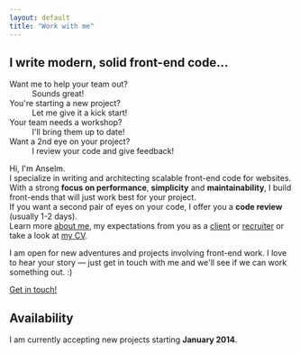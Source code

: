 ```yaml
---
layout: default
title: "Work with me"
---
```


<article class="hire">

## I write modern, solid front-end code&hellip;

<dl class="teaser">
	<dt>Want me to help your team out?</dt>
	<dd>Sounds great!</dd>
	<dt>You're starting a new project?</dt>
	<dd>Let me give it a kick start!</dd>
	<dt>Your team needs a workshop?</dt>
	<dd>I'll bring them up to date!</dd>
	<dt>Want a 2nd eye on your project?</dt>
	<dd>I review your code and give feedback!</dd>
</dl>

Hi, I'm Anselm.<br>
I specialize in writing and architecting scalable front-end code for websites. With a strong **focus on performance**, **simplicity** and **maintainability**, I build front-ends that will just work best for your project.<br>
If you want a second pair of eyes on your code, I offer you a **code review** (usually 1-2 days).<br>
Learn more [about me](/about/), my expectations from you as a [client](/about/#matchmyinterest) or [recruiter](/about/#recruiters) or take a look at [my CV](/cv/).

I am open for new adventures and projects involving front-end work. I love to hear your story &mdash; just get in touch with me and we'll see if we can work something out. :)

<a class="btn--big--positive" href="mailto:hello@anselm-hannemann.com?subject=Let's work together">Get in touch!</a>

## Availability

I am currently accepting new projects starting **January 2014**.

</article>
